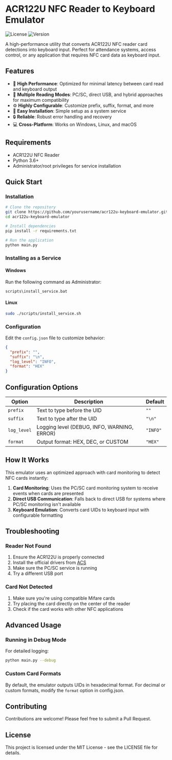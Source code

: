 # ACR122U NFC Reader to Keyboard Emulator

![License](https://img.shields.io/github/license/Mannilie/acr122u-keyboard-emulator)
![Version](https://img.shields.io/github/v/release/Mannilie/acr122u-keyboard-emulator)

A high-performance utility that converts ACR122U NFC reader card detections into keyboard input. Perfect for attendance systems, access control, or any application that requires NFC card data as keyboard input.

## Features

- 🚀 **High Performance**: Optimized for minimal latency between card read and keyboard output
- 🔄 **Multiple Reading Modes**: PC/SC, direct USB, and hybrid approaches for maximum compatibility
- ⚙️ **Highly Configurable**: Customize prefix, suffix, format, and more
- 🔌 **Easy Installation**: Simple setup as a system service
- 🔒 **Reliable**: Robust error handling and recovery
- 💻 **Cross-Platform**: Works on Windows, Linux, and macOS

## Requirements

- ACR122U NFC Reader
- Python 3.6+
- Administrator/root privileges for service installation

## Quick Start

### Installation

```bash
# Clone the repository
git clone https://github.com/yourusername/acr122u-keyboard-emulator.git
cd acr122u-keyboard-emulator

# Install dependencies
pip install -r requirements.txt

# Run the application
python main.py
```

### Installing as a Service

#### Windows

Run the following command as Administrator:

```
scripts\install_service.bat
```

#### Linux

```bash
sudo ./scripts/install_service.sh
```

### Configuration

Edit the `config.json` file to customize behavior:

```json
{
  "prefix": "",
  "suffix": "\n",
  "log_level": "INFO",
  "format": "HEX"
}
```

## Configuration Options

| Option | Description | Default |
|--------|-------------|---------|
| `prefix` | Text to type before the UID | `""` |
| `suffix` | Text to type after the UID | `"\n"` |
| `log_level` | Logging level (DEBUG, INFO, WARNING, ERROR) | `"INFO"` |
| `format` | Output format: HEX, DEC, or CUSTOM | `"HEX"` |

## How It Works

This emulator uses an optimized approach with card monitoring to detect NFC cards instantly:

1. **Card Monitoring**: Uses the PC/SC card monitoring system to receive events when cards are presented
2. **Direct USB Communication**: Falls back to direct USB for systems where PC/SC monitoring isn't available
3. **Keyboard Emulation**: Converts card UIDs to keyboard input with configurable formatting

## Troubleshooting

### Reader Not Found

1. Ensure the ACR122U is properly connected
2. Install the official drivers from [ACS](https://www.acs.com.hk/en/driver/3/acr122u-usb-nfc-reader/)
3. Make sure the PC/SC service is running
4. Try a different USB port

### Card Not Detected

1. Make sure you're using compatible Mifare cards
2. Try placing the card directly on the center of the reader
3. Check if the card works with other NFC applications

## Advanced Usage

### Running in Debug Mode

For detailed logging:

```bash
python main.py --debug
```

### Custom Card Formats

By default, the emulator outputs UIDs in hexadecimal format. For decimal or custom formats, modify the `format` option in config.json.

## Contributing

Contributions are welcome! Please feel free to submit a Pull Request.

## License

This project is licensed under the MIT License - see the LICENSE file for details.
```